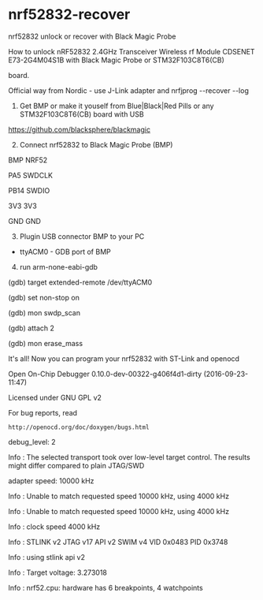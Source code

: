 # nrf52832-recover
nrf52832 unlock or recover with Black Magic Probe

How to unlock nRF52832 2.4GHz Transceiver Wireless rf Module CDSENET E73-2G4M04S1B with Black Magic Probe or STM32F103C8T6(CB) 

board.

Official way from Nordic - use J-Link adapter and nrfjprog --recover --log

1. Get BMP or make it youself from Blue|Black|Red Pills or any STM32F103C8T6(CB) board with USB

https://github.com/blacksphere/blackmagic

2. Connect nrf52832 to Black Magic Probe (BMP)

BMP           NRF52

PA5           SWDCLK

PB14          SWDIO

3V3           3V3

GND           GND


3. Plugin USB connector BMP to your PC

  - ttyACM0 - GDB port of BMP
  
4. run arm-none-eabi-gdb

(gdb) target extended-remote /dev/ttyACM0

(gdb) set non-stop on

(gdb) mon swdp_scan

(gdb) attach 2

(gdb) mon erase_mass

It's all! Now you can program your nrf52832 with ST-Link and openocd

Open On-Chip Debugger 0.10.0-dev-00322-g406f4d1-dirty (2016-09-23-11:47)

Licensed under GNU GPL v2

For bug reports, read

    http://openocd.org/doc/doxygen/bugs.html
    
debug_level: 2

Info : The selected transport took over low-level target control. The results might differ compared to plain JTAG/SWD

adapter speed: 10000 kHz

Info : Unable to match requested speed 10000 kHz, using 4000 kHz

Info : Unable to match requested speed 10000 kHz, using 4000 kHz

Info : clock speed 4000 kHz

Info : STLINK v2 JTAG v17 API v2 SWIM v4 VID 0x0483 PID 0x3748

Info : using stlink api v2

Info : Target voltage: 3.273018

Info : nrf52.cpu: hardware has 6 breakpoints, 4 watchpoints

